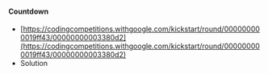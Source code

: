 #### Countdown
- [https://codingcompetitions.withgoogle.com/kickstart/round/000000000019ff43/00000000003380d2](https://codingcompetitions.withgoogle.com/kickstart/round/000000000019ff43/00000000003380d2)
- Solution
